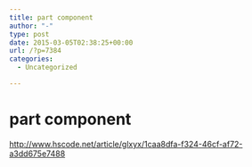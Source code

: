 ```yaml
---
title: part component
author: "-"
type: post
date: 2015-03-05T02:38:25+00:00
url: /?p=7384
categories:
  - Uncategorized

---
```

# part component
http://www.hscode.net/article/glxyx/1caa8dfa-f324-46cf-af72-a3dd675e7488